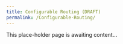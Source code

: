```yaml
---
title: Configurable Routing (DRAFT)
permalink: /Configurable-Routing/
---
```


This place-holder page is awaiting content...
